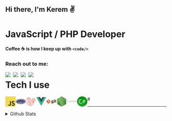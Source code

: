 
## Hi there, I'm Kerem :v:

# JavaScript / PHP Developer


#### Coffee :coffee: is how I keep up with `<code/>`

### Reach out to me:

<a href="https://www.instagram.com/kayz9119"><img width="24" src="https://unpkg.com/simple-icons@v6/icons/instagram.svg" align="left"  /></a>
<a href="https://www.twitter.com/kayzmonroe"><img width="24" src="https://unpkg.com/simple-icons@v6/icons/twitter.svg" align="left"  /></a>
<a href="mail:keremarslntrkk@hotmail.com"><img width="24" src="https://unpkg.com/simple-icons@v6/icons/mailgun.svg" align="left"  /></a>
<a href="https://www.linkedin.com/keremarslntrkk"><img width="24" src="https://unpkg.com/simple-icons@v6/icons/linkedin.svg" align="left" /></a>

<!-- 
<img align="right" style="float:right; width: 60%" src="https://github-readme-stats.vercel.app/api?username=kayz9119&show_icons=true&icon_color=278ECF&text_color=718096&bg_color=f7f7f7&hide_title=true" /> -->

#

# Tech I use
<img width="32" align="left" src="https://raw.githubusercontent.com/github/explore/80688e429a7d4ef2fca1e82350fe8e3517d3494d/topics/javascript/javascript.png">
<img width="32" align="left" src="https://raw.githubusercontent.com/github/explore/ccc16358ac4530c6a69b1b80c7223cd2744dea83/topics/php/php.png">
<img width="32" align="left" src="https://raw.githubusercontent.com/github/explore/56a826d05cf762b2b50ecbe7d492a839b04f3fbf/topics/laravel/laravel.png">
<img width="32" align="left" src="https://raw.githubusercontent.com/github/explore/80688e429a7d4ef2fca1e82350fe8e3517d3494d/topics/vue/vue.png">
<img width="32" align="left" src="https://raw.githubusercontent.com/github/explore/80688e429a7d4ef2fca1e82350fe8e3517d3494d/topics/git/git.png">
<img width="32" align="left" src="https://raw.githubusercontent.com/github/explore/80688e429a7d4ef2fca1e82350fe8e3517d3494d/topics/nodejs/nodejs.png">
<img width="32" align="left" src="https://raw.githubusercontent.com/github/explore/80688e429a7d4ef2fca1e82350fe8e3517d3494d/topics/express/express.png">
<img width="32" align="left" src="https://raw.githubusercontent.com/github/explore/80688e429a7d4ef2fca1e82350fe8e3517d3494d/topics/csharp/csharp.png">
#

<hr />
<details>
<summary>Github Stats</summary>
![Anurag's GitHub stats](https://github-readme-stats.vercel.app/api?username=kayz9119&show_icons=true&theme=radical)
</details>
